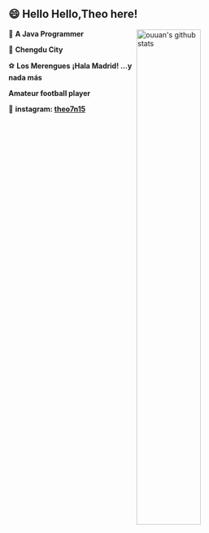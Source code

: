 ## 😄 **Hello Hello,Theo here!**



<img align="right" alt="ouuan's github stats" width="50%" src="https://github-readme-stats.vercel.app/api?username=Theoshen&show_icons=true">

🐀 **A Java Programmer**

 📍  **Chengdu City**

⚽ **Los Merengues** **¡Hala Madrid! ...y nada más** 

**Amateur football player**

📸 **instagram: [theo7n15](https://www.instagram.com/theo7n15/)** 






